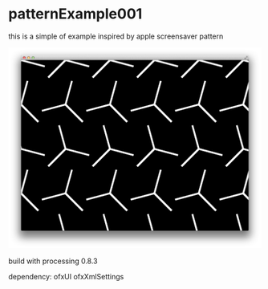 patternExample001
==========================================

this is a simple of example inspired by apple screensaver pattern

![screenshot](https://raw.githubusercontent.com/fishkingsin/patternExample001/master/screenshot.png)

build with processing 0.8.3

dependency:
ofxUI
ofxXmlSettings
